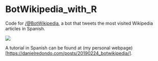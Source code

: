 # BotWikipedia_with_R
Code for [/@BotWikipedia](https://twitter.com/BotWikipedia), a bot that tweets the most visited Wikipedia articles in Spanish.

![](https://pbs.twimg.com/media/D0MZ1N0WoAAhGrZ.jpg)

A tutorial in Spanish can be found at (my personal webpage)[https://danielredondo.com/posts/20190224_botwikipedia/].
